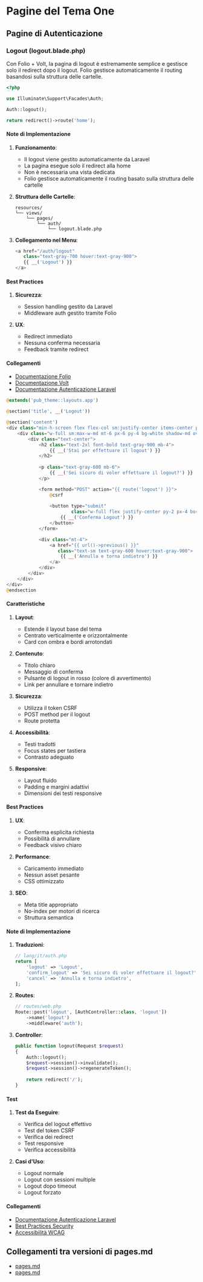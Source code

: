 # Pagine del Tema One

## Pagine di Autenticazione

### Logout (logout.blade.php)

Con Folio + Volt, la pagina di logout è estremamente semplice e gestisce solo il redirect dopo il logout. Folio gestisce automaticamente il routing basandosi sulla struttura delle cartelle.

```php
<?php

use Illuminate\Support\Facades\Auth;

Auth::logout();

return redirect()->route('home');
```

#### Note di Implementazione

1. **Funzionamento**:
   - Il logout viene gestito automaticamente da Laravel
   - La pagina esegue solo il redirect alla home
   - Non è necessaria una vista dedicata
   - Folio gestisce automaticamente il routing basato sulla struttura delle cartelle

2. **Struttura delle Cartelle**:
   ```
   resources/
   └── views/
       └── pages/
           └── auth/
               └── logout.blade.php
   ```

3. **Collegamento nel Menu**:
   ```php
   <a href="/auth/logout" 
      class="text-gray-700 hover:text-gray-900">
      {{ __('Logout') }}
   </a>
   ```

#### Best Practices

1. **Sicurezza**:
   - Session handling gestito da Laravel
   - Middleware auth gestito tramite Folio

2. **UX**:
   - Redirect immediato
   - Nessuna conferma necessaria
   - Feedback tramite redirect

#### Collegamenti
- [Documentazione Folio](https://laravel.com/docs/folio)
- [Documentazione Volt](https://laravel.com/docs/volt)
- [Documentazione Autenticazione Laravel](https://laravel.com/docs/authentication)

```php
@extends('pub_theme::layouts.app')

@section('title', __('Logout'))

@section('content')
<div class="min-h-screen flex flex-col sm:justify-center items-center pt-6 sm:pt-0 bg-gray-100">
    <div class="w-full sm:max-w-md mt-6 px-6 py-4 bg-white shadow-md overflow-hidden sm:rounded-lg">
        <div class="text-center">
            <h2 class="text-2xl font-bold text-gray-900 mb-4">
                {{ __('Stai per effettuare il logout') }}
            </h2>
            
            <p class="text-gray-600 mb-6">
                {{ __('Sei sicuro di voler effettuare il logout?') }}
            </p>

            <form method="POST" action="{{ route('logout') }}">
                @csrf
                
                <button type="submit" 
                        class="w-full flex justify-center py-2 px-4 border border-transparent rounded-md shadow-sm text-sm font-medium text-white bg-red-600 hover:bg-red-700 focus:outline-none focus:ring-2 focus:ring-offset-2 focus:ring-red-500">
                    {{ __('Conferma Logout') }}
                </button>
            </form>

            <div class="mt-4">
                <a href="{{ url()->previous() }}" 
                   class="text-sm text-gray-600 hover:text-gray-900">
                    {{ __('Annulla e torna indietro') }}
                </a>
            </div>
        </div>
    </div>
</div>
@endsection
```

#### Caratteristiche

1. **Layout**:
   - Estende il layout base del tema
   - Centrato verticalmente e orizzontalmente
   - Card con ombra e bordi arrotondati

2. **Contenuto**:
   - Titolo chiaro
   - Messaggio di conferma
   - Pulsante di logout in rosso (colore di avvertimento)
   - Link per annullare e tornare indietro

3. **Sicurezza**:
   - Utilizza il token CSRF
   - POST method per il logout
   - Route protetta

4. **Accessibilità**:
   - Testi tradotti
   - Focus states per tastiera
   - Contrasto adeguato

5. **Responsive**:
   - Layout fluido
   - Padding e margini adattivi
   - Dimensioni dei testi responsive

#### Best Practices

1. **UX**:
   - Conferma esplicita richiesta
   - Possibilità di annullare
   - Feedback visivo chiaro

2. **Performance**:
   - Caricamento immediato
   - Nessun asset pesante
   - CSS ottimizzato

3. **SEO**:
   - Meta title appropriato
   - No-index per motori di ricerca
   - Struttura semantica

#### Note di Implementazione

1. **Traduzioni**:
   ```php
   // lang/it/auth.php
   return [
       'logout' => 'Logout',
       'confirm_logout' => 'Sei sicuro di voler effettuare il logout?',
       'cancel' => 'Annulla e torna indietro',
   ];
   ```

2. **Routes**:
   ```php
   // routes/web.php
   Route::post('logout', [AuthController::class, 'logout'])
       ->name('logout')
       ->middleware('auth');
   ```

3. **Controller**:
   ```php
   public function logout(Request $request)
   {
       Auth::logout();
       $request->session()->invalidate();
       $request->session()->regenerateToken();
       
       return redirect('/');
   }
   ```

#### Test

1. **Test da Eseguire**:
   - Verifica del logout effettivo
   - Test del token CSRF
   - Verifica dei redirect
   - Test responsive
   - Verifica accessibilità

2. **Casi d'Uso**:
   - Logout normale
   - Logout con sessioni multiple
   - Logout dopo timeout
   - Logout forzato

#### Collegamenti
- [Documentazione Autenticazione Laravel](https://laravel.com/docs/authentication)
- [Best Practices Security](https://laravel.com/docs/security)
- [Accessibilità WCAG](https://www.w3.org/WAI/standards-guidelines/wcag/) 
## Collegamenti tra versioni di pages.md
* [pages.md](docs/tecnico/filament/pages.md)
* [pages.md](laravel/Themes/One/docs/pages.md)

